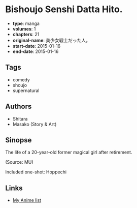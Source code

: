 # Bishoujo Senshi Datta Hito.

-   **type**: manga
-   **volumes**: 1
-   **chapters**: 21
-   **original-name**: 美少女戦士だった人。
-   **start-date**: 2015-01-16
-   **end-date**: 2015-01-16

## Tags

-   comedy
-   shoujo
-   supernatural

## Authors

-   Shitara
-   Masako (Story & Art)

## Sinopse

The life of a 20-year-old former magical girl after retirement.

(Source: MU)

Included one-shot: Hoppechi

## Links

-   [My Anime list](https://myanimelist.net/manga/115767/Bishoujo_Senshi_Datta_Hito)
